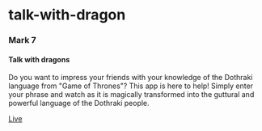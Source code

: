 # talk-with-dragon
<h3>Mark 7</h3>
                <h4>Talk with dragons</h4>
                <p>Do you want to impress your friends with your knowledge of the Dothraki language from "Game of Thrones"? This app is here to help! Simply enter your phrase and watch as it is magically transformed into the guttural and powerful language of the Dothraki people.</p>
                <a href="https://talkwithdrags.netlify.app">Live</a>
